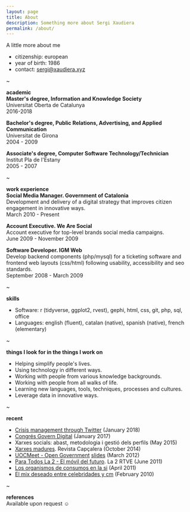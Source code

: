 ```yaml
---
layout: page
title: About
description: Something more about Sergi Xaudiera
permalink: /about/
---
```

<aside>A little more about me</aside>

- citizenship: european
- year of birth: 1986
- contact: [sergi@xaudiera.xyz](mailto:sergi@xaudiera.xyz)

~

**academic**  
**Master's degree, Information and Knowledge Society**    
Universitat Oberta de Catalunya  
2016-2018

**Bachelor's degree, Public Relations, Advertising, and Applied Communication**  
Universitat de Girona  
2004 - 2009

**Associate's degree, Computer Software Technology/Technician**    
Institut Pla de l'Estany  
2005 - 2007

~

**work experience**  
**Social Media Manager. Government of Catalonia**  
Development and delivery of a digital strategy that improves citizen engagement in innovative ways.  
March 2010 - Present  

**Account Executive. We Are Social**  
Account executive for top-level brands social media campaigns.  
June 2009 - November 2009  

**Software Developer. IGM Web**  
Develop backend components (php/mysql) for a ticketing software and frontend web layouts (css/html) following usability, accessibility and seo standards.  
September 2008 - March 2009

~

**skills**  
- Software: r (tidyverse, ggplot2, rvest), gephi, html, css, git, php, sql, office
- Languages: english (fluent), catalan (native), spanish (native), french (elementary)

~

**things I look for in the things I work on**  
- Helping simplify people's lives.  
- Using technology in different ways.  
- Working with people from various knowledge backgrounds.  
- Working with people from all walks of life.  
- Learning new languages, tools, techniques, processes and cultures.  
- Leverage data in innovative ways. 

~

**recent**  
- [Crisis management through Twitter](http://hdl.handle.net/10609/75045) <date>(January 2018)</date> 
- [Congrés Govern Digital](/2017/congres-govern-digital/) <date>(January 2017)</date>
- Xarxes socials: abast, metodologia i gestió dels perfils <date>(May 2015)</date>
- [Xarxes madures](http://www.periodistes.org/ca/article/xarxes-madures-248.html). Revista Capçalera <date>(October 2014)</date>
- [UOCMeet - Open Government](http://social.alumni.uoc.edu/uocmeet/2012/03/28/uocmeet-open-government/) [slides](http://www.slideshare.net/jordigraells/coproduir-cocrear-collaborar) <date>(March 2012)</date>
- [Para Todos La 2 - El móvil del futuro](http://www.rtve.es/alacarta/videos/para-todos-la-2/para-todos-2-movil-del-futuro/1118704/). La 2 RTVE <date>(June 2011)</date>
- [Los organismos de consumos en la si](/docs/20110427_curs_consum.pdf) <date>(April 2011)</date>
- [El mix deseado entre celebridades y cm](/docs/20100205_managingsport_sergi_xaudiera.pdf) <date>(February 2010)</date> 

~

**references**  
Available upon request ☺
